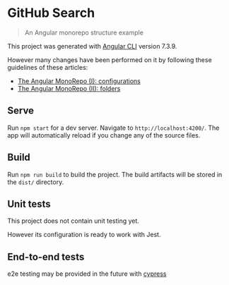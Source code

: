 # GitHub Search

> An Angular monorepo structure example

This project was generated with [Angular CLI](https://github.com/angular/angular-cli) version 7.3.9.

However many changes have been performed on it by following these guidelines of these articles:

* [The Angular MonoRepo (I): configurations](https://medium.com/@gesteira2046/the-angular-monorepo-i-configurations-2a2884da66ac)
* [The Angular MonoRepo (II): folders](https://medium.com/@gesteira2046/the-angular-monorepo-ii-folders-f902a44309ea)


## Serve

Run `npm start` for a dev server. Navigate to `http://localhost:4200/`. The app will automatically reload if you change any of the source files.

## Build

Run `npm run build` to build the project. The build artifacts will be stored in the `dist/` directory.

## Unit tests

This project does not contain unit testing yet.

However its configuration is ready to work with Jest.

## End-to-end tests

e2e testing may be provided in the future with [cypress](https://www.cypress.io/)
